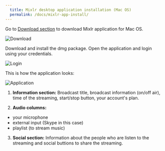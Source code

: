 ```yaml
---
  title: Mixlr desktop application installation (Mac OS)
  permalink: /docs/mixlr-app-install/
---
```

Go to [Download section](https://mixlr.com/download/) to download Mixlr application for Mac OS.


![Download](../images/mixlr-pics/mixlr-1.png)


Download and install the dmg package. Open the application and login using your credentials.

![Login](../images/mixlr-pics/mixlr-2.png)

This is how the application looks:

![Application](../images/mixlr-pics/mixlr-3.png)

1. __Information section:__
Broadcast title, broadcast information (on/off air), time of the streaming, start/stop button, your account's plan.

2. __Audio columns:__
- your microphone
- external input (Skype in this case)
- playlist (to stream music)

3. __Social section:__
Information about the people who are listen to the streaming and social buttions to share the streaming. 

